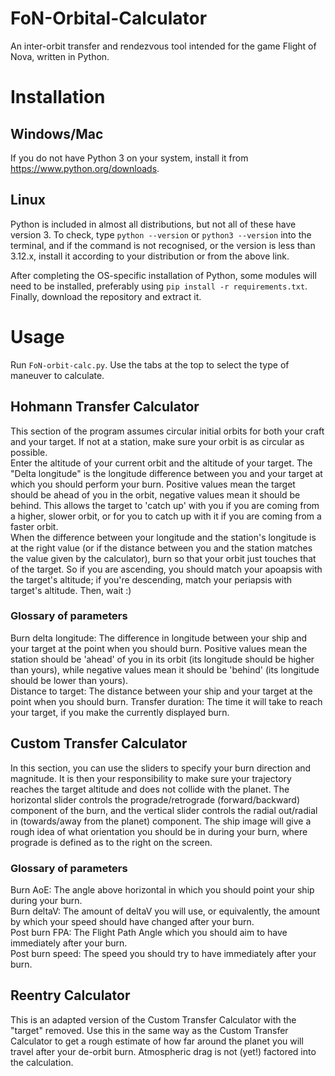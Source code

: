# FoN-Orbital-Calculator
An inter-orbit transfer and rendezvous tool intended for the game Flight of Nova, written in Python.

# Installation

## Windows/Mac
If you do not have Python 3 on your system, install it from https://www.python.org/downloads.

## Linux
Python is included in almost all distributions, but not all of these have version 3. To check, type `python --version` or `python3 --version` into the terminal, and if the command is not recognised, or the version is less than 3.12.x, install it according to your distribution or from the above link.

After completing the OS-specific installation of Python, some modules will need to be installed, preferably using `pip install -r requirements.txt`. Finally, download the repository and extract it.

# Usage
Run `FoN-orbit-calc.py`. Use the tabs at the top to select the type of maneuver to calculate.

## Hohmann Transfer Calculator
This section of the program assumes circular initial orbits for both your craft and your target. If not at a station, make sure your orbit is as circular as possible.\
Enter the altitude of your current orbit and the altitude of your target. The "Delta longitude" is the longitude difference between you and your target at which you should perform your burn. Positive values mean the target should be ahead of you in the orbit, negative values mean it should be behind. This allows the target to 'catch up' with you if you are coming from a higher, slower orbit, or for you to catch up with it if you are coming from a faster orbit. \
When the difference between your longitude and the station's longitude is at the right value (or if the distance between you and the station matches the value given by the calculator), burn so that your orbit just touches that of the target. So if you are ascending, you should match your apoapsis with the target's altitude; if you're descending, match your periapsis with target's altitude. Then, wait :)

### Glossary of parameters
Burn delta longitude: The difference in longitude between your ship and your target at the point when you should burn. Positive values mean the station should be 'ahead' of you in its orbit (its longitude should be higher than yours), while negative values mean it should be 'behind' (its longitude should be lower than yours). \
Distance to target: The distance between your ship and your target at the point when you should burn.
Transfer duration: The time it will take to reach your target, if you make the currently displayed burn.

## Custom Transfer Calculator
In this section, you can use the sliders to specify your burn direction and magnitude. It is then your responsibility to make sure your trajectory reaches the target altitude and does not collide with the planet. The horizontal slider controls the prograde/retrograde (forward/backward) component of the burn, and the vertical slider controls the radial out/radial in (towards/away from the planet) component. The ship image will give a rough idea of what orientation you should be in during your burn, where prograde is defined as to the right on the screen.

### Glossary of parameters
Burn AoE: The angle above horizontal in which you should point your ship during your burn. \
Burn deltaV: The amount of deltaV you will use, or equivalently, the amount by which your speed should have changed after your burn. \
Post burn FPA: The Flight Path Angle which you should aim to have immediately after your burn. \
Post burn speed: The speed you should try to have immediately after your burn.

## Reentry Calculator
This is an adapted version of the Custom Transfer Calculator with the "target" removed. Use this in the same way as the Custom Transfer Calculator to get a rough estimate of how far around the planet you will travel after your de-orbit burn. Atmospheric drag is not (yet!) factored into the calculation.
